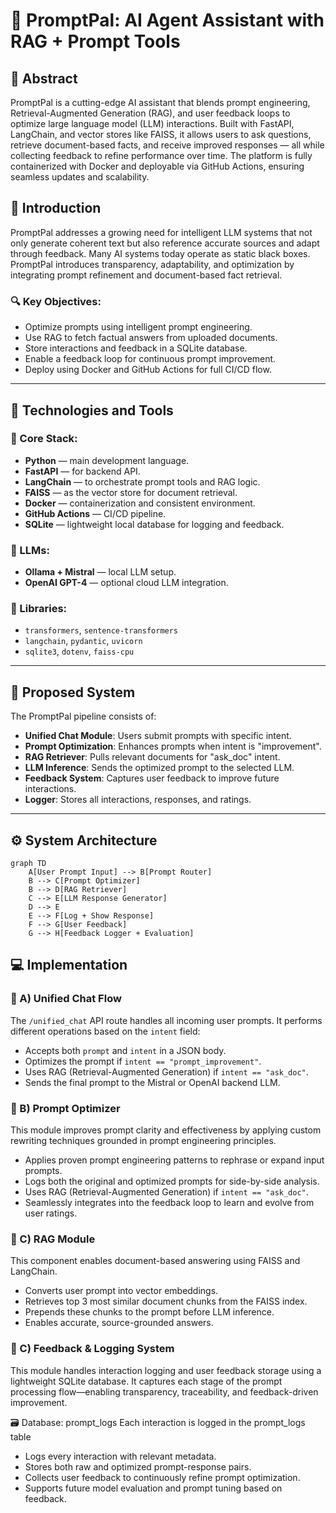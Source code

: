 # 🤖 PromptPal: AI Agent Assistant with RAG + Prompt Tools

## 📄 Abstract

PromptPal is a cutting-edge AI assistant that blends prompt engineering, Retrieval-Augmented Generation (RAG), and user feedback loops to optimize large language model (LLM) interactions. Built with FastAPI, LangChain, and vector stores like FAISS, it allows users to ask questions, retrieve document-based facts, and receive improved responses — all while collecting feedback to refine performance over time. The platform is fully containerized with Docker and deployable via GitHub Actions, ensuring seamless updates and scalability.

## 📝 Introduction

PromptPal addresses a growing need for intelligent LLM systems that not only generate coherent text but also reference accurate sources and adapt through feedback. Many AI systems today operate as static black boxes. PromptPal introduces transparency, adaptability, and optimization by integrating prompt refinement and document-based fact retrieval.

### 🔍 Key Objectives:
- Optimize prompts using intelligent prompt engineering.
- Use RAG to fetch factual answers from uploaded documents.
- Store interactions and feedback in a SQLite database.
- Enable a feedback loop for continuous prompt improvement.
- Deploy using Docker and GitHub Actions for full CI/CD flow.

---

## 🔧 Technologies and Tools

### 🔹 Core Stack:
- **Python** — main development language.
- **FastAPI** — for backend API.
- **LangChain** — to orchestrate prompt tools and RAG logic.
- **FAISS** — as the vector store for document retrieval.
- **Docker** — containerization and consistent environment.
- **GitHub Actions** — CI/CD pipeline.
- **SQLite** — lightweight local database for logging and feedback.

### 🔹 LLMs:
- **Ollama + Mistral** — local LLM setup.
- **OpenAI GPT-4** — optional cloud LLM integration.

### 🔹 Libraries:
- `transformers`, `sentence-transformers`
- `langchain`, `pydantic`, `uvicorn`
- `sqlite3`, `dotenv`, `faiss-cpu`

---

## 🚀 Proposed System

The PromptPal pipeline consists of:

- **Unified Chat Module**: Users submit prompts with specific intent.
- **Prompt Optimization**: Enhances prompts when intent is "improvement".
- **RAG Retriever**: Pulls relevant documents for "ask_doc" intent.
- **LLM Inference**: Sends the optimized prompt to the selected LLM.
- **Feedback System**: Captures user feedback to improve future interactions.
- **Logger**: Stores all interactions, responses, and ratings.

---

## ⚙️ System Architecture

```mermaid
graph TD
    A[User Prompt Input] --> B[Prompt Router]
    B --> C[Prompt Optimizer]
    B --> D[RAG Retriever]
    C --> E[LLM Response Generator]
    D --> E
    E --> F[Log + Show Response]
    F --> G[User Feedback]
    G --> H[Feedback Logger + Evaluation]
```

## 💻 Implementation

### 🔹 A) Unified Chat Flow

The `/unified_chat` API route handles all incoming user prompts. It performs different operations based on the `intent` field:

- Accepts both `prompt` and `intent` in a JSON body.
- Optimizes the prompt if `intent == "prompt_improvement"`.
- Uses RAG (Retrieval-Augmented Generation) if `intent == "ask_doc"`.
- Sends the final prompt to the Mistral or OpenAI backend LLM.

### 🔹 B) Prompt Optimizer

This module improves prompt clarity and effectiveness by applying custom rewriting techniques grounded in prompt engineering principles.

- Applies proven prompt engineering patterns to rephrase or expand input prompts.
- Logs both the original and optimized prompts for side-by-side analysis.
- Uses RAG (Retrieval-Augmented Generation) if `intent == "ask_doc"`.
- Seamlessly integrates into the feedback loop to learn and evolve from user ratings.

### 🔹 C) RAG Module

This component enables document-based answering using FAISS and LangChain.

- Converts user prompt into vector embeddings.
- Retrieves top 3 most similar document chunks from the FAISS index.
- Prepends these chunks to the prompt before LLM inference.
- Enables accurate, source-grounded answers.

### 🔹 C) Feedback & Logging System

This module handles interaction logging and user feedback storage using a lightweight SQLite database. It captures each stage of the prompt processing flow—enabling transparency, traceability, and feedback-driven improvement.

🗃️ Database: prompt_logs
Each interaction is logged in the prompt_logs table

- Logs every interaction with relevant metadata.
- Stores both raw and optimized prompt-response pairs.
- Collects user feedback to continuously refine prompt optimization.
- Supports future model evaluation and prompt tuning based on feedback.
